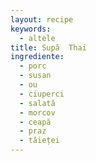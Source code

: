 ```yaml
---
layout: recipe
keywords:
  - altele
title: Supă  Thai
ingrediente:
  - porc
  - susan
  - ou
  - ciuperci
  - salată
  - morcov
  - ceapă
  - praz
  - tăieței
---
```

